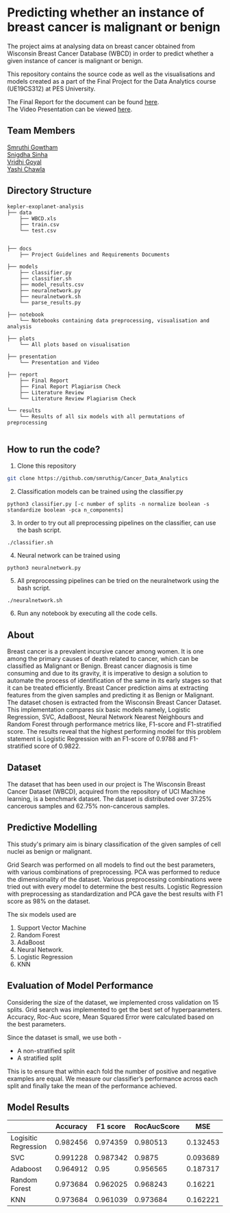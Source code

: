 # Predicting whether an instance of breast cancer is malignant or benign

The project aims at analysing data on breast cancer obtained from Wisconsin Breast Cancer Database (WBCD) in order to predict whether a given instance of cancer is malignant or benign.

This repository contains the source code as well as the visualisations and models created as a part of the Final Project for the Data Analytics course (UE19CS312) at PES University.

The Final Report for the document can be found [here](https://drive.google.com/file/d/1bvMVRW-fg9vHtm-FSPI9T7EkJz2u46Wi/view?usp=sharing). <br>
The Video Presentation can be viewed [here](https://drive.google.com/file/d/1YQ_X-XuokOeZ9NOVt42OK88ZiW2G3xQ-/view?usp=drivesdk).

## Team Members

[Smruthi Gowtham](https://github.com/smruthig) <br>
[Snigdha Sinha](https://github.com/Snigdha-Sinha) <br>
[Vridhi Goyal](https://github.com/Vridhi-Goyal) <br>
[Yashi Chawla](https://github.com/Yashi-Chawla) <br>

## Directory Structure

```
kepler-exoplanet-analysis
├── data
    ├── WBCD.xls
    ├── train.csv
    └── test.csv


├── docs
    ├── Project Guidelines and Requirements Documents

├── models
    ├── classifier.py
    ├── classifier.sh
    ├── model_results.csv
    ├── neuralnetwork.py
    ├── neuralnetwork.sh
    └── parse_results.py

├── notebook
    └── Notebooks containing data preprocessing, visualisation and analysis

├── plots
    └── All plots based on visualisation

├── presentation
    └── Presentation and Video

├── report
    ├── Final Report
    ├── Final Report Plagiarism Check
    ├── Literature Review
    └── Literature Review Plagiarism Check

└── results
    └── Results of all six models with all permutations of preprocessing


```

## How to run the code?

1. Clone this repository

```bash
git clone https://github.com/smruthig/Cancer_Data_Analytics
```

2. Classification models can be trained using the classifier.py

```
python3 classifier.py [-c number of splits -n normalize boolean -s standardize boolean -pca n_components]
```

3. In order to try out all preprocessing pipelines on the classifier, can use the bash script.

```
./classifier.sh
```

4. Neural network can be trained using

```
python3 neuralnetwork.py
```

5. All preprocessing pipelines can be tried on the neuralnetwork using the bash script.

```
./neuralnetwork.sh
```

6. Run any notebook by executing all the code cells.

## About 
Breast cancer is a prevalent incursive cancer
among women. It is one among the primary causes of death related to cancer,
which can be classified as Malignant or Benign.
Breast cancer diagnosis is time consuming and due to its gravity, it is imperative to design a solution to automate the process of identification of the same in its early stages so that it can be treated efficiently. Breast Cancer prediction aims at extracting features from the given samples and predicting it as Benign or Malignant. The dataset chosen is extracted from the Wisconsin Breast Cancer Dataset. This implementation compares six basic models namely, Logistic Regression, SVC, AdaBoost, Neural Network Nearest Neighbours and Random Forest through performance metrics like, F1-score and F1-stratified score. The results reveal that the highest performing model for this problem statement is Logistic Regression with an F1-score of 0.9788 and F1-stratified score of 0.9822.

## Dataset
The dataset that has been used in our project is The Wisconsin Breast Cancer Dataset (WBCD),  acquired from the repository of UCI Machine learning, is a benchmark dataset. The dataset is distributed over 37.25\% cancerous samples and 62.75\% non-cancerous samples.

## Predictive Modelling

This study's primary aim is binary classification of the given samples of cell nuclei as benign or malignant.

Grid Search was performed on all models to find out the best parameters, with various combinations of preprocessing.
PCA was performed to reduce the dimensionality of the dataset. 
Various preprocessing combinations were tried out with every model to determine the best results. 
Logistic Regression with preprocessing as standardization and PCA gave the best results with F1 score as 98% on the dataset. 

The six models used are

1. Support Vector Machine
2. Random Forest
3. AdaBoost
4. Neural Network.
5. Logistic Regression
6. KNN

## Evaluation of Model Performance

Considering the size of the dataset, we implemented cross validation on 15 splits. 
Grid search was implemented to get the best set of hyperparameters. 
Accuracy,  Roc-Auc score, Mean Squared Error were calculated based on the best parameters. 

Since the dataset is small, we use both -

- A non-stratified split
- A stratified split

This is to ensure that within each fold the number of positive and negative examples are equal. We measure our classifier’s performance across each split and finally take the mean of the performance achieved.

## Model Results
|                      | Accuracy | F1 score | RocAucScore | MSE      |
|----------------------|----------|----------|-------------|----------|
| Logisitic Regression | 0.982456 | 0.974359 | 0.980513    | 0.132453 |
| SVC                  | 0.991228 | 0.987342 | 0.9875      | 0.093689 |
| Adaboost             | 0.964912 | 0.95     | 0.956565    | 0.187317 |
| Random Forest        | 0.973684 | 0.962025 | 0.968243    | 0.16221  |
| KNN                  | 0.973684 | 0.961039 | 0.973684    | 0.162221 |